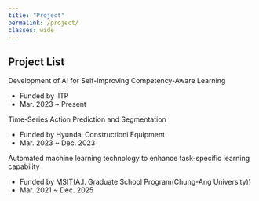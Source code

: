 ```yaml
---
title: "Project"
permalink: /project/
classes: wide  
---
```


## Project List
Development of AI for Self-Improving Competency-Aware Learning<br>
- Funded by IITP<br>
- Mar. 2023 ~ Present<br>

Time-Series Action Prediction and Segmentation<br>
- Funded by Hyundai Constructioni Equipment<br>
- Mar. 2023 ~ Dec. 2023<br>

Automated machine learning technology to enhance task-specific learning capability<br>
- Funded by MSIT(A.I. Graduate School Program(Chung-Ang University))<br>
- Mar. 2021 ~ Dec. 2025<br>





